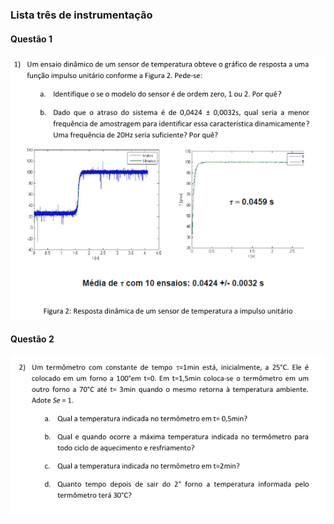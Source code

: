 ### Lista três de instrumentação


#### Questão 1

![](./04_12_2021_1.png)

#### Questão 2

![](./04_12_2021_2.png)
